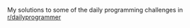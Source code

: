 My solutions to some of the daily programming challenges in 
[r/dailyprogrammer](https://reddit.com/r/dailyprogrammer)
